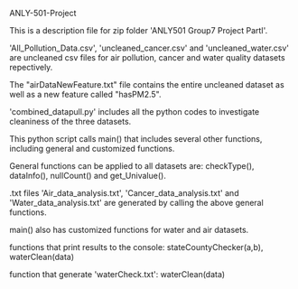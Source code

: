 ANLY-501-Project

This is a description file for zip folder 'ANLY501 Group7 Project PartI'.



'All_Pollution_Data.csv', 'uncleaned_cancer.csv' and 'uncleaned_water.csv' are uncleaned csv files for air pollution, cancer and water quality datasets repectively. 

The "airDataNewFeature.txt" file contains the entire uncleaned dataset as well as a new feature called "hasPM2.5".


'combined_datapull.py' includes all the python codes to investigate cleaniness of the three datasets.



This python script calls main() that includes several other functions, including general and customized functions. 



General functions can be applied to all datasets are: checkType(), dataInfo(), nullCount() and get_Univalue().

.txt files 'Air_data_analysis.txt', 'Cancer_data_analysis.txt' and 'Water_data_analysis.txt' are generated by calling the above general functions. 



main() also has customized functions for water and air datasets.

functions that print results to the console: stateCountyChecker(a,b), waterClean(data)

function that generate 'waterCheck.txt': waterClean(data)




